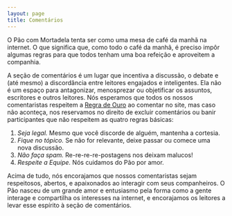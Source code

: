 ```yaml
---
layout: page
title: Comentários
---
```


O Pão com Mortadela tenta ser como uma mesa de café da manhã na internet. O que significa que, como todo o café da manhã, é preciso impôr algumas regras para que todos tenham uma boa refeição e aproveitem a companhia.

A seção de comentários é um lugar que incentiva a discussão, o debate e (até mesmo) a discordância entre leitores engajados e inteligentes. Ela não é um espaço para antagonizar, menosprezar ou objetificar os assuntos, escritores e outros leitores. Nós esperamos que todos os nossos comentaristas respeitem a [Regra de Ouro](https://pt.wikipedia.org/wiki/Ética_da_reciprocidade) ao comentar no site, mas caso não aconteça, nos reservamos no direito de excluir comentários ou banir participantes que não respeitem as quatro regras básicas:

1. _Seja legal._ Mesmo que você discorde de alguém, mantenha a cortesia.
2. _Fique no tópico._ Se não for relevante, deixe passar ou comece uma nova discussão.
3. _Não faça spam._ Re-re-re-re-postagens nos deixam malucos!
4. _Respeite a Equipe._ Nós cuidamos do Pão por amor.

Acima de tudo, nós encorajamos que nossos comentaristas sejam respeitosos, abertos, e apaixonados ao interagir com seus companheiros. O Pão nasceu de um grande amor e entusiasmo pela forma como a gente interage e compartilha os interesses na internet, e encorajamos os leitores a levar esse espírito à seção de comentários.

